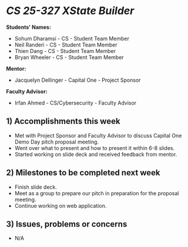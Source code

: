 # *CS 25-327 XState Builder*

**Students' Names:**
 - Sohum Dharamsi - CS - Student Team Member
 - Neil Randeri - CS - Student Team Member
 - Thien Dang - CS - Student Team Member
 - Bryan Wheeler - CS - Student Team Member
   
**Mentor:**
 - Jacquelyn Dellinger - Capital One - Project Sponsor
   
**Faculty Advisor:**
 - Irfan Ahmed - CS/Cybersecurity - Faculty Advisor
 
## 1) Accomplishments this week ##
   - Met with Project Sponsor and Faculty Advisor to discuss Capital One Demo Day pitch proposal meeting.
   - Went over what to present and how to present it within 6-8 slides.
   - Started working on slide deck and received feedback from mentor.

## 2) Milestones to be completed next week ##
   - Finish slide deck.
   - Meet as a group to prepare our pitch in preparation for the proposal meeting.
   - Continue working on web application.

## 3) Issues, problems or concerns ##
   - N/A
   

